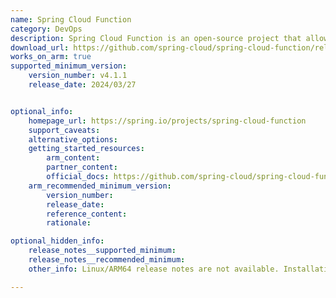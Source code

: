 ```yaml
---
name: Spring Cloud Function
category: DevOps
description: Spring Cloud Function is an open-source project that allows developers to build and deploy functions as services in a cloud-agnostic way.
download_url: https://github.com/spring-cloud/spring-cloud-function/releases
works_on_arm: true
supported_minimum_version:
    version_number: v4.1.1
    release_date: 2024/03/27


optional_info:
    homepage_url: https://spring.io/projects/spring-cloud-function
    support_caveats:
    alternative_options:
    getting_started_resources:
        arm_content:
        partner_content:
        official_docs: https://github.com/spring-cloud/spring-cloud-function#getting-started
    arm_recommended_minimum_version:
        version_number:
        release_date:
        reference_content:
        rationale:

optional_hidden_info:
    release_notes__supported_minimum:
    release_notes__recommended_minimum:
    other_info: Linux/ARM64 release notes are not available. Installation and testing are done via the [tar archive](https://github.com/spring-cloud/spring-cloud-function/releases/tag/v4.1.1).

---
```


